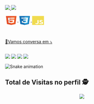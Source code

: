 <div>
  <a href="https://github.com/RACKN4R0K">
  <img height="180em" src="https://github-readme-stats.vercel.app/api?username=Piovsk&show_icons=true&theme=dracula&include_all_commits=true&count_private=true">
  <img height="180em" src="https://github-readme-stats.vercel.app/api/top-langs/?username=Piovsk&layout=compact&langs_count=7&theme=dracula">
</div>
   <div style="display: inline_block"><br>
   <img align="center" alt="Arthur Quaglio - HTML5" height="30" width="40" src="https://raw.githubusercontent.com/devicons/devicon/master/icons/html5/html5-original.svg">
  <img align="center" alt="Arthur Quaglio - CSS" height="30" width="40" src="https://raw.githubusercontent.com/devicons/devicon/master/icons/css3/css3-original.svg">
  <img align="center" alt="Arthur Quaglio - JS" height="30" width="40" src="https://raw.githubusercontent.com/devicons/devicon/master/icons/javascript/javascript-plain.svg">

  </div>  
 <br />
    <p style="padding-top: 15px">
        <g-emoji class="g-emoji" alias="calling" fallback-src="https://github.githubassets.com/images/icons/emoji/unicode/1f4f2.png">📲</g-emoji>Vamos conversa em  <g-emoji class="g-emoji" alias="arrow_heading_down" fallback-src="https://github.githubassets.com/images/icons/emoji/unicode/2935.png">⤵️
        </g-emoji>
    </p>
 <br />
   <div>
    <!-- instagram --><a href="https://www.instagram.com/arthur_quaglio/" target="_blank"><img src="https://img.shields.io/badge/-Instagram-%23E4405F?style=for-the-badge&logo=instagram&logoColor=white"></a>
    <!-- Email --><a href = "mailto:contatohenrique.hfr@gmail.com"><img src="https://img.shields.io/badge/-Email-%23333?style=for-the-badge&logo=gmail&logoColor=white"></a>
 <a href="https://www.linkedin.com/in/henriquehfr/" target="_blank"><img src="https://img.shields.io/badge/-LinkedIn-%230077B5?style=for-the-badge&logo=linkedin&logoColor=white" target="_blank"></a> 
  <a href="https://wa.me/5511964514149" target="_blank"><img src="https://img.shields.io/badge/WhatsApp-25D366?style=for-the-badge&logo=whatsapp&logoColor=white" target="_blank"></a>
</div>

   
 
 
 ![Snake animation](https://github.com/Piovsk/Piovsk/github-contribution-grid-snake.svg)
 
 <p align="center"> 

 ## Total de Visitas no perfil :detective: <br>
 <p align="center"> 
   <img alingn="center" src="https://profile-counter.glitch.me/Piovsk/count.svg" />
 </p>

</p>

 
 
<!--Creditos para a github.com/rafaballerini-->
